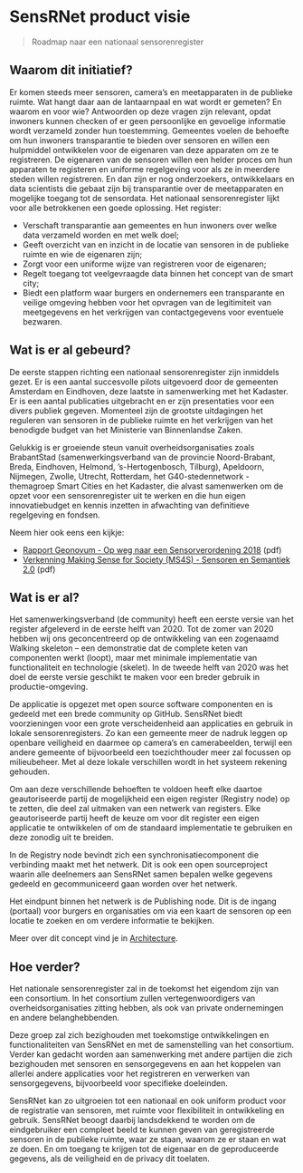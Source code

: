 # SensRNet product visie
> Roadmap naar een nationaal sensorenregister

## Waarom dit initiatief?
Er komen steeds meer sensoren, camera’s en meetapparaten in de publieke ruimte. Wat hangt daar aan de lantaarnpaal en wat wordt er gemeten? En waarom en voor wie? Antwoorden op deze vragen zijn relevant, opdat inwoners kunnen checken of er geen persoonlijke en gevoelige informatie wordt verzameld zonder hun toestemming. Gemeentes voelen de behoefte om hun inwoners transparantie te bieden over sensoren en willen een hulpmiddel ontwikkelen voor de eigenaren van deze apparaten om ze te registreren. De eigenaren van de sensoren willen een helder proces om hun apparaten te registeren en uniforme regelgeving voor als ze in meerdere steden willen registreren. En dan zijn er nog onderzoekers, ontwikkelaars en data scientists die gebaat zijn bij transparantie over de meetapparaten en mogelijke toegang tot de sensordata. Het nationaal sensorenregister lijkt voor alle betrokkenen een goede oplossing. 
Het register:
-	Verschaft transparantie aan gemeentes en hun inwoners over welke data verzameld worden en met welk doel;
-	Geeft overzicht van en inzicht in de locatie van sensoren in de publieke ruimte en wie de eigenaren zijn;
-	Zorgt voor een uniforme wijze van registreren voor de eigenaren;
-	Regelt toegang tot veelgevraagde data binnen het concept van de smart city;
-	Biedt een platform waar burgers en ondernemers een transparante en veilige omgeving hebben voor het opvragen van de legitimiteit van meetgegevens en het verkrijgen van contactgegevens voor eventuele bezwaren.

## Wat is er al gebeurd?
De eerste stappen richting een nationaal sensorenregister zijn inmiddels gezet. Er is een aantal succesvolle pilots uitgevoerd door de gemeenten Amsterdam en Eindhoven, deze laatste in samenwerking met het Kadaster. Er is een aantal publicaties uitgebracht en er zijn presentaties voor een divers publiek gegeven. Momenteel zijn de grootste uitdagingen het reguleren van sensoren in de publieke ruimte en het verkrijgen van het benodigde budget van het Ministerie van Binnenlandse Zaken.

Gelukkig is er groeiende steun vanuit overheidsorganisaties zoals BrabantStad (samenwerkingsverband van de provincie Noord-Brabant, Breda, Eindhoven, Helmond, ’s-Hertogenbosch, Tilburg), Apeldoorn, Nijmegen, Zwolle, Utrecht, Rotterdam, het G40-stedennetwork - themagroep Smart Cities en het Kadaster, die alvast samenwerken om de opzet voor een sensorenregister uit te werken en die hun eigen innovatiebudget en kennis inzetten in afwachting van definitieve regelgeving en fondsen.

Neem hier ook eens een kijkje:
- [Rapport Geonovum - Op weg naar een Sensorverordening 2018](Rapport-Op-weg-naar-een-Sensorverordening-eindversie-201218.pdf) (pdf)
- [Verkenning Making Sense for Society (MS4S) - Sensoren en Semantiek 2.0](Verkenning-MS4S-SensorenEnSemantiek-2.0.pdf) (pdf)

## Wat is er al?
Het samenwerkingsverband (de community) heeft een eerste versie van het register afgeleverd in de eerste helft van 2020. Tot de zomer van 2020 hebben wij ons geconcentreerd op de ontwikkeling van een zogenaamd Walking skeleton – een demonstratie dat de complete keten van componenten werkt (loopt), maar met minimale implementatie van functionaliteit en technologie (skelet). In de tweede helft van 2020 was het doel de eerste versie geschikt te maken voor een breder gebruik in productie-omgeving.

De applicatie is opgezet met open source software componenten en is gedeeld met een brede community op GitHub. SensRNet biedt voorzieningen voor een grote verscheidenheid aan applicaties en gebruik in lokale sensorenregisters. Zo kan een gemeente meer de nadruk leggen op openbare veiligheid en daarmee op camera’s en camerabeelden, terwijl een andere gemeente of bijvoorbeeld een toezichthouder meer zal focussen op milieubeheer. Met al deze lokale verschillen wordt in het systeem rekening gehouden.

Om aan deze verschillende behoeften te voldoen heeft elke daartoe geautoriseerde partij de mogelijkheid een eigen register (Registry node) op te zetten, die deel zal uitmaken van een netwerk van registers. Elke geautoriseerde partij heeft de keuze om voor dit register een eigen applicatie te ontwikkelen of om de standaard implementatie te gebruiken en deze zonodig uit te breiden.

In de Registry node bevindt zich een synchronisatiecomponent die verbinding maakt met het netwerk. Dit is ook een open sourceproject waarin alle deelnemers aan SensRNet samen bepalen welke gegevens gedeeld en gecommuniceerd gaan worden over het netwerk.

Het eindpunt binnen het netwerk is de Publishing node. Dit is de ingang (portaal) voor burgers en organisaties om via een kaart de sensoren op een locatie te zoeken en om verdere informatie te bekijken.

Meer over dit concept vind je in [Architecture](Architecture.md).

## Hoe verder?
Het nationale sensorenregister zal in de toekomst het eigendom zijn van een consortium. In het consortium zullen vertegenwoordigers van overheidsorganisaties zitting hebben, als ook van private ondernemingen en andere belanghebbenden.

Deze groep zal zich bezighouden met toekomstige ontwikkelingen en functionaliteiten van SensRNet en met de samenstelling van het consortium. Verder kan gedacht worden aan samenwerking met andere partijen die zich bezighouden met sensoren en sensorgegevens en aan het koppelen van allerlei andere applicaties voor het registreren en verwerken van sensorgegevens, bijvoorbeeld voor specifieke doeleinden.

SensRNet kan zo uitgroeien tot een nationaal en ook uniform product voor de registratie van sensoren, met ruimte voor flexibiliteit in ontwikkeling en gebruik. SensRNet beoogt daarbij landsdekkend te worden om de eindgebruiker een compleet beeld te kunnen geven van geregistreerde sensoren in de publieke ruimte, waar ze staan, waarom ze er staan en wat ze doen. En om toegang te krijgen tot de eigenaar en de geproduceerde gegevens, als de veiligheid en de privacy dit toelaten.
